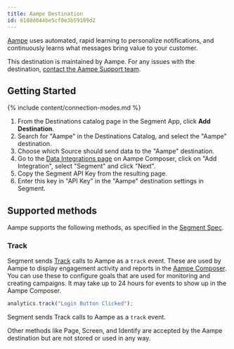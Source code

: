 ```yaml
---
title: Aampe Destination
id: 6188d844be5cf0e3b59189d2
---
```


[Aampe](https://aampe.com/?utm_source=segmentio&utm_medium=docs&utm_campaign=partners) uses automated, rapid learning to personalize notifications, and continuously learns what messages bring value to your customer.

This destination is maintained by Aampe. For any issues with the destination, [contact the Aampe Support team](mailto:support@aampe.com).

## Getting Started

{% include content/connection-modes.md %}

1. From the Destinations catalog page in the Segment App, click **Add Destination**.
2. Search for "Aampe" in the Destinations Catalog, and select the "Aampe" destination.
3. Choose which Source should send data to the "Aampe" destination.
4. Go to the [Data Integrations page](https://compose.aampe.com/configure/integrations) on Aampe Composer, click on "Add Integration", select "Segment" and click "Next".
5. Copy the Segment API Key from the resulting page.
6. Enter this key in "API Key" in the "Aampe" destination settings in Segment.

## Supported methods

Aampe supports the following methods, as specified in the [Segment Spec](/docs/connections/spec).

### Track

Segment sends [Track](/docs/connections/spec/track) calls to Aampe as a `track` event. These are used by Aampe to display engagement activity and reports in the [Aampe Composer](https://compose.aampe.com). You can use these to configure goals that are used for monitoring and creating campaigns. It may take up to 24 hours for events to show up in the Aampe Composer.

```js
analytics.track("Login Button Clicked");
```

Segment sends Track calls to Aampe as a `track` event.

Other methods like Page, Screen, and Identify are accepted by the Aampe destination but are not stored or used in any way.
